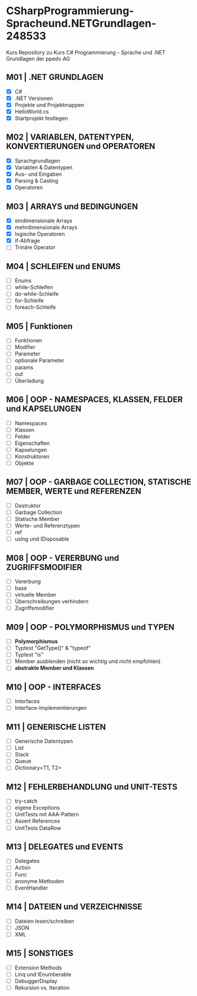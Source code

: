# CSharpProgrammierung-Spracheund.NETGrundlagen-248533

Kurs Repository zu Kurs C# Programmierung - Sprache und .NET Grundlagen der ppedv AG

## M01 | .NET GRUNDLAGEN

-	[x]  C#
-	[x]  .NET Versionen
-	[x]  Projekte und Projektmappen
-	[x]  HelloWorld.cs
-	[x]  Startprojekt festlegen

## M02 | VARIABLEN, DATENTYPEN, KONVERTIERUNGEN und OPERATOREN

-	[x]  Sprachgrundlagen
-	[x]  Variablen & Datentypen
-	[x]  Aus- und Eingaben
-	[x]  Parsing & Casting
-	[x]  Operatoren

## M03 | ARRAYS und BEDINGUNGEN

-	[x]  eindimensionale Arrays
-	[x]  mehrdimensionale Arrays
-	[x]  logische Operatoren
-	[x]  if-Abfrage
-	[ ]  Trinäre Operator

## M04 | SCHLEIFEN und ENUMS

-	[ ]  Enums
-	[ ]  while-Schleifen
-	[ ]  do-while-Schleife
-	[ ]  for-Schleife
-	[ ]  foreach-Schleife

## M05 | Funktionen

-	[ ]  Funktionen
-	[ ]  Modifier
-	[ ]  Parameter
-	[ ]  optionale Parameter
-	[ ]  params
-	[ ]  out
-	[ ]  Überladung

## M06 | OOP - NAMESPACES, KLASSEN, FELDER und KAPSELUNGEN

-	[ ]  Namespaces
-	[ ]  Klassen
-	[ ]  Felder
-	[ ]  Eigenschaften
-	[ ]  Kapselungen
-	[ ]  Konstruktoren
-	[ ]  Objekte

## M07 | OOP - GARBAGE COLLECTION, STATISCHE MEMBER, WERTE und REFERENZEN

-	[ ]  Destruktor
-	[ ]  Garbage Collection
-	[ ]  Statische Member
-	[ ]  Werte- und Referenztypen
-	[ ]  ref
-	[ ]  using und IDisposable

## M08 | OOP - VERERBUNG und ZUGRIFFSMODIFIER

-	[ ]  Vererbung
-	[ ]  base
-	[ ]  virtuelle Member
-	[ ]  Überschreibungen verhindern
-	[ ]  Zugriffsmodifier

## M09 | OOP - POLYMORPHISMUS und TYPEN

-	[ ]  **Polymorphismus**
-	[ ]  Typtest "GetType()" & "typeof"
-	[ ]  Typtest "is"
- 	[ ]	 Member ausblenden (nicht so wichtig und nicht empfohlen)
-	[ ]  **abstrakte Member und Klassen**

## M10 | OOP - INTERFACES
 
-	[ ] Interfaces
-	[ ] Interface-Implementierungen

## M11 | GENERISCHE LISTEN

-	[ ]  Generische Datentypen
-	[ ]  List<T>
- 	[ ]  Stack<T>
- 	[ ]  Queue<T>
-	[ ]  Dictionary<T1, T2>

## M12 | FEHLERBEHANDLUNG und UNIT-TESTS

-	[ ]  try-catch
-	[ ]  eigene Exceptions
-	[ ]  UnitTests mit AAA-Pattern
-	[ ]  Assert References
-	[ ]  UnitTests DataRow

## M13 | DELEGATES und EVENTS

-	[ ]  Delegates
-	[ ]  Action
-	[ ]  Func
-	[ ]  anonyme Methoden
-	[ ]  EventHandler

## M14 | DATEIEN und VERZEICHNISSE

-	[ ]  Dateien lesen/schreiben
-	[ ]  JSON
- 	[ ]	 XML

## M15 | SONSTIGES

-	[ ]  Extension Methods
-	[ ]  Linq und IEnumberable<T>
-	[ ]  DebuggerDisplay
-	[ ]  Rekursion vs. Iteration
